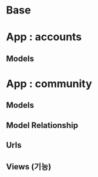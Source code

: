 # Base





# App : accounts

## Models









# App : community

## Models 





## Model Relationship





## Urls





## Views (기능)

